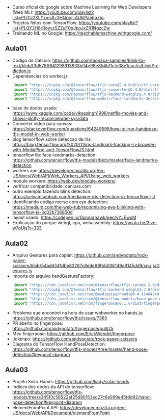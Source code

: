 - Curso oficial do google sobre Machine Learning for Web Developers (Web ML): https://youtube.com/playlist?list=PLOU2XLYxmsILr3HQpqjLAUkIPa5EaZiui
- Projetos feitos com TensorFlow: https://youtube.com/playlist?list=PLQY2H8rRoyvzSZZuF0qJpoJxZR1NgzcZw
- Treinando ML no Google: https://teachablemachine.withgoogle.com/

## Aula01
- Codigo do Calculo: https://github.com/monaca-samples/blink-to-text/blob/f3d578ff641298913833b04e98e854bf1cfe38e1/src/js/blinkPrediction.js
- Dependencias do worker.js
```js
    import "https://unpkg.com/@tensorflow/tfjs-core@2.4.0/dist/tf-core.js"
    import "https://unpkg.com/@tensorflow/tfjs-converter@2.4.0/dist/tf-converter.js"
    import "https://unpkg.com/@tensorflow/tfjs-backend-webgl@2.4.0/dist/tf-backend-webgl.js"
    import "https://unpkg.com/@tensorflow-models/face-landmarks-detection@0.0.1/dist/face-landmarks-detection.js"
```
- base de dados usada: https://www.kaggle.com/code/vikassingh1996/netflix-movies-and-shows-plotly-recommender-sys/data
- Converter video para canvas: https://stackoverflow.com/questions/64249599/how-to-run-handpose-tfjs-model-in-web-worker
- blog tensorflow sobre deteccao de iris: https://blog.tensorflow.org/2020/11/iris-landmark-tracking-in-browser-with-MediaPipe-and-TensorFlowJS.html
- tensorflow lib: face-landmarks-detection: https://github.com/tensorflow/tfjs-models/blob/master/face-landmarks-detection
- workers api: https://developer.mozilla.org/en-US/docs/Web/API/Web_Workers_API/Using_web_workers
- module workers: https://web.dev/module-workers/
- verificar compatibilidade: caniuse.com
- outro exemplo fazendo blink detection: https://selvamsubbiah.com/mediapipe-iris-detection-in-tensorflow-js/
- identificando codigo morse com eye detection: https://medium.com/the-web-tub/recognising-eye-blinking-with-tensorflow-js-3c02b738850d
- layout usado: https://codepen.io/Gunnarhawk/pen/vYJEwoM
- Explicação do porque webgl, cpu, webassembly: https://youtu.be/3ive-w7oUis?t=333

## Aula02 
- Arquivo Gestures para copiar: https://github.com/andypotato/rock-paper-scissors/blob/54add341dbe83287c8ede69fbb006149a8145dd9/src/js/Gestures.js
- Imports do arquivo handGestureFactory:
```js
    import "https://cdn.jsdelivr.net/npm/@tensorflow/tfjs-core@4.2.0/dist/tf-core.min.js"
    import "https://unpkg.com/@tensorflow/tfjs-backend-webgl@3.7.0/dist/tf-backend-webgl.min.js"
    import "https://cdn.jsdelivr.net/npm/@mediapipe/hands@0.4.1646424915/hands.min.js"
    import "https://cdn.jsdelivr.net/npm/@tensorflow-models/hand-pose-detection@2.0.0/dist/hand-pose-detection.min.js"
    import "https://cdn.jsdelivr.net/npm/fingerpose@0.1.0/dist/fingerpose.min.js"
```
- Problema que encontrei na hora de usar webworker no hands.js: https://github.com/tensorflow/tfjs/issues/7380
- PR aberto no fingerpose: https://github.com/andypotato/fingerpose/pull/25
- Meu fingerpose: https://github.com/ErickWendel/fingerpose
- Jokenpo: https://github.com/andypotato/rock-paper-scissors
- Diagrama do TensorFlow HandPoseDetection: https://github.com/tensorflow/tfjs-models/tree/master/hand-pose-detection#keypoint-diagram

## Aula03
- Projeto Solar Hands: https://github.com/liady/solar-hands
- Indices dos dedos da API do tensorflow: https://github.com/tensorflow/tfjs-models/tree/a345f0c58522af25d80153ec27c6e999e45fdd42/hand-pose-detection#keypoint-diagram
- elementFromPoint API: https://developer.mozilla.org/en-US/docs/Web/API/Document/elementFromPoint

